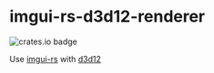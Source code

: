 # imgui-rs-d3d12-renderer

![crates.io badge](https://img.shields.io/crates/v/imgui-rs-d3d12-renderer)

Use [imgui-rs](https://github.com/imgui-rs/imgui-rs) with [d3d12](https://github.com/OxideEngine/d3d12-rs)
